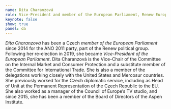 ```yaml
---
name: Dita Charanzová
role: Vice-President and member of the European Parliament, Renew Europe political group
keynote: false
show: true
panel: da
---
```


*Dita Charanzová* has been a Czech *member of the European Parliament* since 2014 for the ANO 2011 party, part of the Renew political group. Following her re-election in 2019, she became *Vice-President of the European Parliament*. Dita Charanzová is the Vice-Chair of the Committee on the Internal Market and Consumer Protection and a substitute member of the Committee for International Trade. She is also a member of the delegations working closely with the United States and Mercosur countries. She previously worked for the Czech diplomatic service, including as Head of Unit at the Permanent Representation of the Czech Republic to the EU. She also worked as a manager of the Council of Europe’s TV studio, and since 2015, she has been a member of the Board of Directors of the Aspen Institute.
